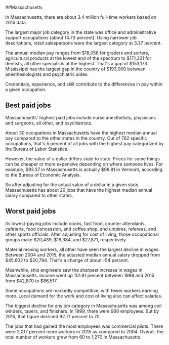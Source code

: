 

##Massachusetts

In Massachusetts, there are about 3.4 million full-time workers based on 2015 data.

The largest major job category in the state was <span class='occ_title_em'>office and administrative support occupations</span> (about 14.73 percent). Using narrower job descriptions, <span class='occ_title_em'>retail salespersons</span> were the largest category at 3.37 percent.
               
The annual median pay ranges from $18,058 for <span class='occ_title_em'>graders and sorters, agricultural products</span> at the lowest end of the spectrum to  $171,231 for <span class='occ_title_em'>dentists, all other specialists</span> at the highest. That's a gap of $153,173. Mississippi has the largest gap in the country of $193,000 between <span class='occ_title_em'>anesthesiologists and psychiatric aides</span>.
          
Credentials, experience, and skill contribute to the differences in pay within a given occupation.

## Best paid jobs
Massachusetts' highest paid jobs include <span class='occ_title_em'>nurse anesthetists, physicians and surgeons, all other</span>, and <span class='occ_title_em'>psychiatrists</span>.
               
About 30 occupations in Massachusetts have the highest median annual pay compared to the other states in the country. Out of 762 specific occupations, that's 5 percent of all jobs with the highest pay categorized by the Bureau of Labor Statistics.
               
However, the value of a dollar differs state to state. Prices for some things can be cheaper or more expensive depending on where someone lives. For example, $93.37 in Massachusetts is actually $98.81 in Vermont, according to the Bureau of Economic Analysis.
               
So after adjusting for the actual value of a dollar in a given state, Massachusetts has about 20 jobs that have the highest median annual salary compared to other states.
               
## Worst paid jobs

Its lowest-paying jobs include <span class='occ_title_em'>cooks, fast food</span>, <span class='occ_title_em'>counter attendants, cafeteria, food concession, and coffee shop</span>, and <span class='occ_title_em'>umpires, referees, and other sports officials</span>. After adjusting for cost of living, those occupational groups make $20,439,  $19,384, and  $27,871, respectively.
               
<span class='occ_title_em'>Material moving workers, all other</span> have seen the largest decline in wages. Between 2004 and 2015, the adjusted median annual salary dropped from $45,602 to $20,794. That's a change of about -54 percent.
               
Meanwhile, <span class='occ_title_em'>ship engineers</span> saw the sharpest increase in wages in Massachusetts. Income went up 101.81 percent between 1999 and 2015 from $42,870 to $86,517.

Some occupations are markedly competitive, with fewer workers earning more. Local demand for the work and cost of living also can affect salaries.

            
The biggest decline for any job category in Massachusetts was among <span class='occ_title_em'>coil winders, tapers, and finishers</span>. In 1999, there were 960 employees. But by 2015, that figure declined 92.71 percent to 70. 
               
The jobs that had gained the most employees was commercial pilots. There were 2,017 percent more workers in 2015 as compared to 2004. Overall, the total number of workers grew from 60 to 1,270 in Massachusetts.
